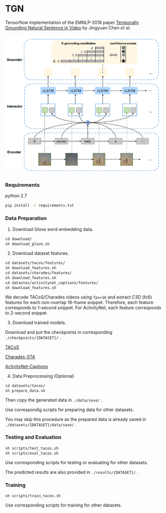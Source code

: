 # TGN
Tensorflow Implementation of the EMNLP-2018 paper [Temporally Grounding Natural Sentence in Video](https://pdfs.semanticscholar.org/452a/ca244ef62a533d8b46a54c6212fe9fa3ce9a.pdf) by Jingyuan Chen *et al.*

![alt text](method.png)

### Requirements
python 2.7
``` bash
pip install -r requirements.txt
```

### Data Preparation
1. Download Glove word embedding data.
``` shell
cd download/
sh download_glove.sh
```

2. Download dataset features.
``` shell
cd datasets/tacos/features/
sh download_features.sh
cd datasets/charades/features/
sh download_features.sh
cd datastes/activitynet_captions/features/
sh download_features.sh
```
We decode TACoS/Charades videos using `fps=16` and extract C3D (fc6) features for each non-overlap 16-frame snippet. Therefore, each feature corresponds to 1-second snippet. For ActivityNet, each feature corresponds to 2-second snippet.

3. Download trained models.

Download and put the checkpoints in corresponding `./checkpoints/{DATASET}/` .

[TACoS](https://drive.google.com/file/d/15N8mVJTqMKK8hUZ2uV6RyXBNuIArl8kz/view?usp=sharing)

[Charades-STA](https://drive.google.com/file/d/1NwFWfCJ3uSAccWrTLm8sPQMux0lUIRVD/view?usp=sharing)

[ActivityNet-Captions](https://drive.google.com/file/d/1MSLZ4nKEhUArKLygt_EG8lE5aB0rAqhB/view?usp=sharing)


4. Data Preprocessing (Optional)
``` shell
cd datasets/tacos/
sh prepare_data.sh
```
Then copy the generated data in `./data/save/` .

Use correspondig scripts for preparing data for other datasets.

You may skip this procedure as the prepared data is already saved in `./datasets/{DATASET}/data/save/` .

### Testing and Evaluation

``` shell
sh scripts/test_tacos.sh
sh scripts/eval_tacos.sh
```
Use corresponding scripts for testing or evaluating for other datasets.

The predicted results are also provided in `./results/{DATASET}/` .

### Training

``` shell
sh scripts/train_tacos.sh
```
Use corresponding scripts for training for other datasets.